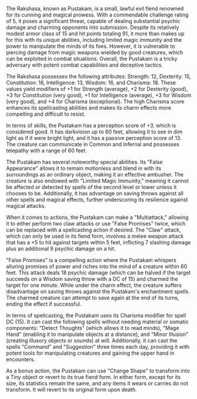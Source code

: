 The Rakshasa, known as Pustakam, is a small, lawful evil fiend renowned for its cunning and magical prowess. With a commendable challenge rating of 5, it poses a significant threat, capable of dealing substantial psychic damage and charming opponents into submission. Despite its relatively modest armor class of 15 and hit points totaling 91, it more than makes up for this with its unique abilities, including limited magic immunity and the power to manipulate the minds of its foes. However, it is vulnerable to piercing damage from magic weapons wielded by good creatures, which can be exploited in combat situations. Overall, the Pustakam is a tricky adversary with potent combat capabilities and deceptive tactics.

The Rakshasa possesses the following attributes: Strength: 12, Dexterity: 15, Constitution: 16, Intelligence: 13, Wisdom: 16, and Charisma: 18. These values yield modifiers of +1 for Strength (average), +2 for Dexterity (good), +3 for Constitution (very good), +1 for Intelligence (average), +3 for Wisdom (very good), and +4 for Charisma (exceptional). The high Charisma score enhances its spellcasting abilities and makes its charm effects more compelling and difficult to resist.

In terms of skills, the Pustakam has a perception score of +3, which is considered good. It has darkvision up to 60 feet, allowing it to see in dim light as if it were bright light, and it has a passive perception score of 13. The creature can communicate in Common and Infernal and possesses telepathy with a range of 60 feet.

The Pustakam has several noteworthy special abilities. Its "False Appearance" allows it to remain motionless and blend in with its surroundings as an ordinary object, making it an effective ambusher. The creature is also endowed with "Limited Magic Immunity," meaning it cannot be affected or detected by spells of the second level or lower unless it chooses to be. Additionally, it has advantage on saving throws against all other spells and magical effects, further underscoring its resilience against magical attacks.

When it comes to actions, the Pustakam can make a "Multiattack," allowing it to either perform two claw attacks or use "False Promises" twice, which can be replaced with a spellcasting action if desired. The "Claw" attack, which can only be used in its fiend form, involves a melee weapon attack that has a +5 to hit against targets within 5 feet, inflicting 7 slashing damage plus an additional 9 psychic damage on a hit.

"False Promises" is a compelling action where the Pustakam whispers alluring promises of power and riches into the mind of a creature within 60 feet. This attack deals 18 psychic damage (which can be halved if the target succeeds on a Wisdom saving throw with a DC of 15) and charmed the target for one minute. While under the charm effect, the creature suffers disadvantage on saving throws against the Pustakam's enchantment spells. The charmed creature can attempt to save again at the end of its turns, ending the effect if successful.

In terms of spellcasting, the Pustakam uses its Charisma modifier for spell DC (15). It can cast the following spells without needing material or somatic components: "Detect Thoughts" (which allows it to read minds), "Mage Hand" (enabling it to manipulate objects at a distance), and "Minor Illusion" (creating illusory objects or sounds) at will. Additionally, it can cast the spells "Command" and "Suggestion" three times each day, providing it with potent tools for manipulating creatures and gaining the upper hand in encounters.

As a bonus action, the Pustakam can use "Change Shape" to transform into a Tiny object or revert to its true fiend form. In either form, except for its size, its statistics remain the same, and any items it wears or carries do not transform. It will revert to its original form upon death.